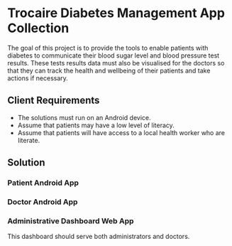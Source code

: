 # Trocaire Diabetes Management App Collection
The goal of this project is to provide the tools to enable patients with diabetes to communicate their blood sugar level and blood pressure test results. These tests results data must also be visualised for the doctors so that they can track the health and wellbeing of their patients and take actions if necessary.

## Client Requirements
* The solutions must run on an Android device.
* Assume that patients may have a low level of literacy.
* Assume that patients will have access to a local health worker who are literate.

## Solution
### Patient Android App

### Doctor Android App

### Administrative Dashboard Web App
This dashboard should serve both administrators and doctors.
